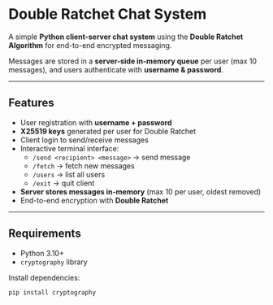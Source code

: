 # Double Ratchet Chat System

A simple **Python client-server chat system** using the **Double Ratchet Algorithm** for end-to-end encrypted messaging.

Messages are stored in a **server-side in-memory queue** per user (max 10 messages), and users authenticate with **username & password**.

---

## Features

- User registration with **username + password**  
- **X25519 keys** generated per user for Double Ratchet  
- Client login to send/receive messages  
- Interactive terminal interface:
  - `/send <recipient> <message>` → send message  
  - `/fetch` → fetch new messages  
  - `/users` → list all users  
  - `/exit` → quit client  
- **Server stores messages in-memory** (max 10 per user, oldest removed)  
- End-to-end encryption with **Double Ratchet**  

---

## Requirements

- Python 3.10+  
- `cryptography` library  

Install dependencies:

```bash
pip install cryptography
